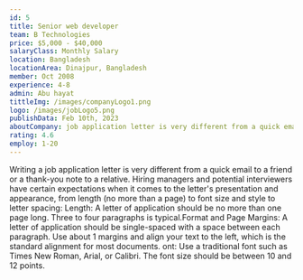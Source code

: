 ```yaml
---
id: 5
title: Senior web developer
team: B Technologies
price: $5,000 - $40,000
salaryClass: Monthly Salary
location: Bangladesh
locationArea: Dinajpur, Bangladesh
member: Oct 2008
experience: 4-8
admin: Abu hayat
tittleImg: /images/companyLogo1.png
logo: /images/jobLogo5.png
publishData: Feb 10th, 2023
aboutCompany: job application letter is very different from a quick email to a friend or a thank-you note to a relative. Hiring managers and potential interviewers have certain expectations when it comes to the letter's presentation and appearance, from length (no more than a page) to font size and style to letter spacing Length A letter of application should be no more than one page long. Three to four paragraphs is typical.Format and Page Margins A letter of application should be single-spaced with a space between each paragr
rating: 4.6
employ: 1-20
---
```



Writing a job application letter is very different from a quick email to a friend or a thank-you note to a relative. Hiring managers and potential interviewers have certain expectations when it comes to the letter's presentation and appearance, from length (no more than a page) to font size and style to letter spacing: Length: A letter of application should be no more than one page long. Three to four paragraphs is typical.Format and Page Margins: A letter of application should be single-spaced with a space between each paragraph. Use about 1 margins and align your text to the left, which is the standard alignment for most documents. ont: Use a traditional font such as Times New Roman, Arial, or Calibri. The font size should be between 10 and 12 points.